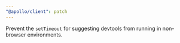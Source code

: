 ```yaml
---
"@apollo/client": patch
---
```


Prevent the `setTimeout` for suggesting devtools from running in non-browser environments.
